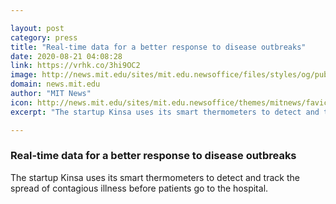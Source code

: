 ```yaml
---

layout: post
category: press
title: "Real-time data for a better response to disease outbreaks"
date: 2020-08-21 04:08:28
link: https://vrhk.co/3hi9OC2
image: http://news.mit.edu/sites/mit.edu.newsoffice/files/styles/og/public/images/2020/MIT-Kinsa-Health-01_0.jpg
domain: news.mit.edu
author: "MIT News"
icon: http://news.mit.edu/sites/mit.edu.newsoffice/themes/mitnews/favicon.ico
excerpt: "The startup Kinsa uses its smart thermometers to detect and track the spread of contagious illness before patients go to the hospital."

---
```


### Real-time data for a better response to disease outbreaks

The startup Kinsa uses its smart thermometers to detect and track the spread of contagious illness before patients go to the hospital.